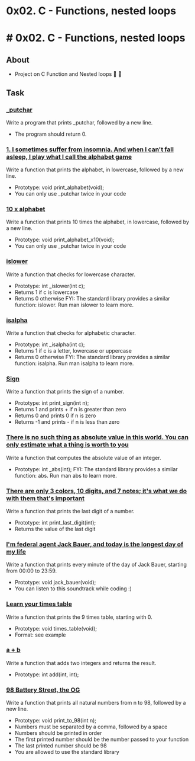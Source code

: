 # 0x02. C - Functions, nested loops
# # 0x02. C - Functions, nested loops

## About

 - Project on C Function and Nested loops :fist_right: :fist_left:

## Task

### [_putchar](./0-putchar.c)

Write a program that prints _putchar, followed by a new line.

 - The program should return 0.


### [1. I sometimes suffer from insomnia. And when I can't fall asleep, I play what I call the alphabet game](./1-alphabet.c)

Write a function that prints the alphabet, in lowercase, followed by a new line.

- Prototype: void print_alphabet(void);
- You can only use _putchar twice in your code


### [10 x alphabet](./2-print_alphabet_x10.c)

Write a function that prints 10 times the alphabet, in lowercase, followed by a new line.

- Prototype: void print_alphabet_x10(void);
- You can only use _putchar twice in your code


### [islower](./3-islower.c)

Write a function that checks for lowercase character.

- Prototype: int _islower(int c);
- Returns 1 if c is lowercase
- Returns 0 otherwise
FYI: The standard library provides a similar function: islower. Run man islower to learn more.


### [isalpha](./4-isalpha.c)

Write a function that checks for alphabetic character.

- Prototype: int _isalpha(int c);
- Returns 1 if c is a letter, lowercase or uppercase
- Returns 0 otherwise
FYI: The standard library provides a similar function: isalpha. Run man isalpha to learn more.



### [Sign](./5-sign.c)

Write a function that prints the sign of a number.

- Prototype: int print_sign(int n);
- Returns 1 and prints + if n is greater than zero
- Returns 0 and prints 0 if n is zero
- Returns -1 and prints - if n is less than zero


### [There is no such thing as absolute value in this world. You can only estimate what a thing is worth to you](./6-abs.c)

Write a function that computes the absolute value of an integer.

- Prototype: int _abs(int);
FYI: The standard library provides a similar function: abs. Run man abs to learn more.


### [There are only 3 colors, 10 digits, and 7 notes; it's what we do with them that's important](./7-print_last_digit.c)

Write a function that prints the last digit of a number.

- Prototype: int print_last_digit(int);
- Returns the value of the last digit


### [I'm federal agent Jack Bauer, and today is the longest day of my life](./8-24_hours.c)

Write a function that prints every minute of the day of Jack Bauer, starting from 00:00 to 23:59.

- Prototype: void jack_bauer(void);
- You can listen to this soundtrack while coding :)


### [Learn your times table](./9-times_table.c)

Write a function that prints the 9 times table, starting with 0.

- Prototype: void times_table(void);
- Format: see example


### [a + b](./10-add.c)

Write a function that adds two integers and returns the result.

- Prototype: int add(int, int);

### [98 Battery Street, the OG](./11-print_to_98.c)

Write a function that prints all natural numbers from n to 98, followed by a new line.

- Prototype: void print_to_98(int n);
- Numbers must be separated by a comma, followed by a space
- Numbers should be printed in order
- The first printed number should be the number passed to your function
- The last printed number should be 98
- You are allowed to use the standard library


